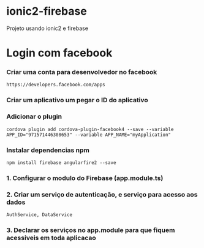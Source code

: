 # ionic2-firebase
Projeto usando ionic2 e firebase


# Login com facebook

### Criar uma conta para desenvolvedor no facebook
    https://developers.facebook.com/apps

### Criar um aplicativo um pegar o ID do aplicativo

### Adicionar o plugin
    cordova plugin add cordova-plugin-facebook4 --save --variable APP_ID="971571446308653" --variable APP_NAME="myApplication"


### Instalar dependencias npm
    npm install firebase angularfire2 --save

### 1. Configurar o modulo do Firebase (app.module.ts)
### 2. Criar um serviço de autenticação, e serviço para acesso aos dados
    AuthService, DataService
### 3. Declarar os serviços no app.module para que fiquem acessiveis em toda aplicacao


